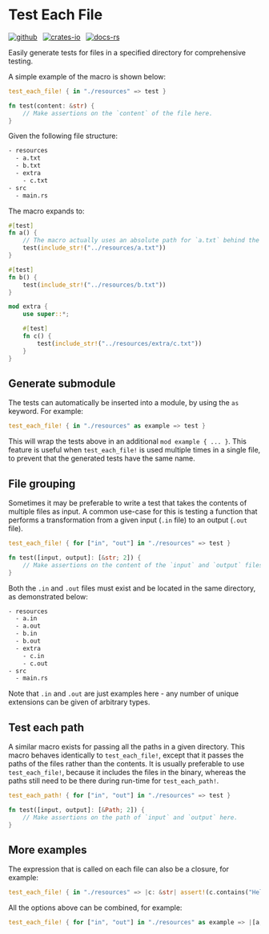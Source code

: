 # Test Each File

[![github](https://img.shields.io/badge/github-8da0cb?style=for-the-badge&labelColor=555555&logo=github)](https://github.com/binary-banter/test-each-file)
&ensp;[![crates-io](https://img.shields.io/badge/crates.io-fc8d62?style=for-the-badge&labelColor=555555&logo=rust)](https://crates.io/crates/test_each_file)
&ensp;[![docs-rs](https://img.shields.io/badge/docs.rs-66c2a5?style=for-the-badge&labelColor=555555&logo=docs.rs)](https://docs.rs/test_each_file)

Easily generate tests for files in a specified directory for comprehensive testing.

A simple example of the macro is shown below:

```rust
test_each_file! { in "./resources" => test }

fn test(content: &str) {
    // Make assertions on the `content` of the file here.
}
```

Given the following file structure:

```txt
- resources
  - a.txt
  - b.txt
  - extra
    - c.txt
- src
  - main.rs
```

The macro expands to:

```rust
#[test]
fn a() {
    // The macro actually uses an absolute path for `a.txt` behind the scenes
    test(include_str!("../resources/a.txt"))
}

#[test]
fn b() {
    test(include_str!("../resources/b.txt"))
}

mod extra {
    use super::*;

    #[test]
    fn c() {
        test(include_str!("../resources/extra/c.txt"))
    }
}
```

## Generate submodule

The tests can automatically be inserted into a module, by using the `as` keyword. For example:

```rust
test_each_file! { in "./resources" as example => test }
```

This will wrap the tests above in an additional `mod example { ... }`.
This feature is useful when `test_each_file!` is used multiple times in a single file, to prevent that the generated
tests have the same name.

## File grouping

Sometimes it may be preferable to write a test that takes the contents of multiple files as input.
A common use-case for this is testing a function that performs a transformation from a given input (`.in` file) to an
output (`.out` file).

```rust
test_each_file! { for ["in", "out"] in "./resources" => test }

fn test([input, output]: [&str; 2]) {
    // Make assertions on the content of the `input` and `output` files here.
}
```

Both the `.in` and `.out` files must exist and be located in the same directory, as demonstrated below:

```txt
- resources
  - a.in
  - a.out
  - b.in
  - b.out
  - extra
    - c.in
    - c.out
- src
  - main.rs
```

Note that `.in` and `.out` are just examples here - any number of unique extensions can be given of arbitrary types.

## Test each path

A similar macro exists for passing all the paths in a given directory. This macro behaves identically to `test_each_file!`, 
except that it passes the paths of the files rather than the contents. It is usually preferable to use `test_each_file!`,
because it includes the files in the binary, whereas the paths still need to be there during run-time for `test_each_path!`.

```rust
test_each_path! { for ["in", "out"] in "./resources" => test }

fn test([input, output]: [&Path; 2]) {
    // Make assertions on the path of `input` and `output` here.
}
```

## More examples

The expression that is called on each file can also be a closure, for example:

```rust
test_each_file! { in "./resources" => |c: &str| assert!(c.contains("Hello World")) }
```

All the options above can be combined, for example:

```rust
test_each_file! { for ["in", "out"] in "./resources" as example => |[a, b]: [&str; 2]| assert_eq!(a, b) }
```
